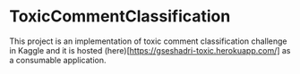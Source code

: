 # ToxicCommentClassification

This project is an implementation of toxic comment classification challenge in Kaggle and it is hosted (here)[https://gseshadri-toxic.herokuapp.com/] as a consumable application. 
